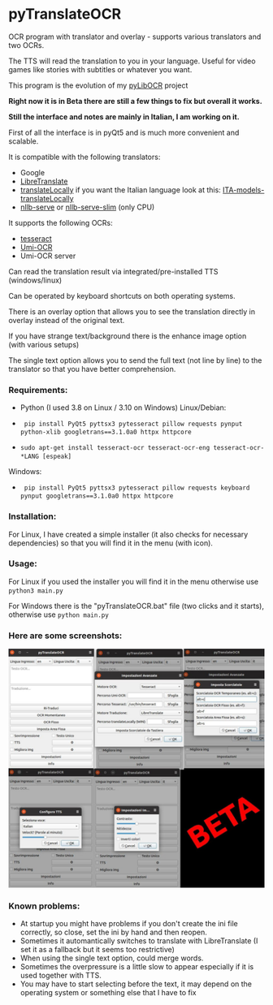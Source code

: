 # pyTranslateOCR
OCR program with translator and overlay - supports various translators and two OCRs. 

The TTS will read the translation to you in your language. Useful for video games like stories with subtitles or whatever you want.

This program is the evolution of my [pyLibOCR]( https://github.com/MoonDragon-MD/pyLibOCR) project

**Right now it is in Beta there are still a few things to fix but overall it works.**

**Still the interface and notes are mainly in Italian, I am working on it.**

First of all the interface is in pyQt5 and is much more convenient and scalable. 

It is compatible with the following translators:

- Google
- [LibreTranslate](https://github.com/LibreTranslate/LibreTranslate)
- [translateLocally]( https://github.com/XapaJIaMnu/translateLocally)  if you want the Italian language look at this: [ITA-models-translateLocally]( https://github.com/MoonDragon-MD/ITA-models-translateLocally-)
- [nllb-serve]( https://github.com/thammegowda/nllb-serve) or [nllb-serve-slim]( https://github.com/MoonDragon-MD/nllb-serve-slim) (only CPU)
  
It supports the following OCRs:

- [tesseract]( https://github.com/tesseract-ocr/tesseract)
- [Umi-OCR]( https://github.com/hiroi-sora/Umi-OCR)
- Umi-OCR server
  
Can read the translation result via integrated/pre-installed TTS (windows/linux)

Can be operated by keyboard shortcuts on both operating systems.

There is an overlay option that allows you to see the translation directly in overlay instead of the original text.

If you have strange text/background there is the enhance image option (with various setups)

The single text option allows you to send the full text (not line by line) to the translator so that you have better comprehension.

### Requirements:
- Python (I used 3.8 on Linux / 3.10 on Windows)
Linux/Debian:

-      pip install PyQt5 pyttsx3 pytesseract pillow requests pynput python-xlib googletrans==3.1.0a0 httpx httpcore
- ```sudo apt-get install tesseract-ocr tesseract-ocr-eng tesseract-ocr-*LANG [espeak]```
  
Windows:
-      pip install PyQt5 pyttsx3 pytesseract pillow requests keyboard pynput googletrans==3.1.0a0 httpx httpcore


### Installation:
For Linux, I have created a simple installer (it also checks for necessary dependencies) so that you will find it in the menu (with icon).

### Usage:
For Linux if you used the installer you will find it in the menu otherwise use ``` python3 main.py ```

For Windows there is the "pyTranslateOCR.bat" file (two clicks and it starts), otherwise use ``` python main.py ```

### Here are some screenshots:
![alt text](https://github.com/MoonDragon-MD/pyTranslateOCR/blob/main/img/ITA-BETA.jpg?raw=true)

### Known problems:
- At startup you might have problems if you don't create the ini file correctly, so close, set the ini by hand and then reopen.
- Sometimes it automantically switches to translate with LibreTranslate (I set it as a fallback but it seems too restrictive)
- When using the single text option, could merge words.
- Sometimes the overpressure is a little slow to appear especially if it is used together with TTS.
- You may have to start selecting before the text, it may depend on the operating system or something else that I have to fix


